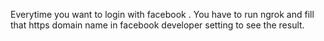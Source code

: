 Everytime you want to login with facebook .
You have to run ngrok and fill that https domain name in facebook developer setting to see the result.
